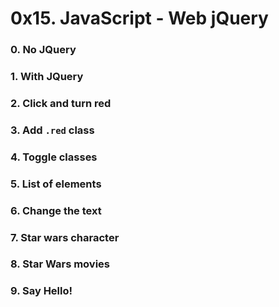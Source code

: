 # 0x15. JavaScript - Web jQuery


### 0. No JQuery
### 1. With JQuery
### 2. Click and turn red
### 3. Add `.red` class
### 4. Toggle classes
### 5. List of elements
### 6. Change the text
### 7. Star wars character
### 8. Star Wars movies
### 9. Say Hello!
